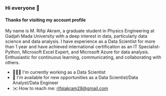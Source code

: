 ### Hi everyone 👋
#### Thanks for visiting my account profile

My name is M. Rifqi Akram, a graduate student in Physics Engineering at Gadjah Mada University with a deep interest in data, particularly data science and data analysis. I have experience as a Data Scientist for more than 1 year and have achieved international certification as an IT Specialist-Python, Microsoft Excel Expert, and Microsoft Azure for data analysis. Enthusiastic for continuous learning, communicating, and collaborating with others.

- 👨🏻‍💻 I'm currently working as a Data Scientist 
- 💼 I'm available for new opportunities as a Data Scientist/Data Analyst/Data Engineer
- ✉️ How to reach me: rifqiakram28@gmail.com

